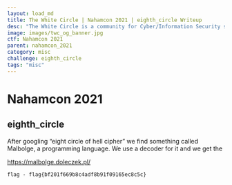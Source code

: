 ```yaml
---
layout: load_md
title: The White Circle | Nahamcon 2021 | eighth_circle Writeup
desc: "The White Circle is a community for Cyber/Information Security students, enthusiasts and professionals. You can discuss anything related to Security, share your knowledge with others, get help when you need it and proceed further in your journey with amazing people from all over the world."
image: images/twc_og_banner.jpg
ctf: Nahamcon 2021
parent: nahamcon_2021
category: misc
challenge: eighth_circle
tags: "misc"
---
```


<h1 class="heading card-title white-text">Nahamcon 2021</h1>

## eighth_circle

After googling “eight circle of hell cipher” we find something called Malbolge, a programming language.
We use a decoder for it and we get the 

https://malbolge.doleczek.pl/


```
flag - flag{bf201f669b8c4adf8b91f09165ec8c5c}
```

